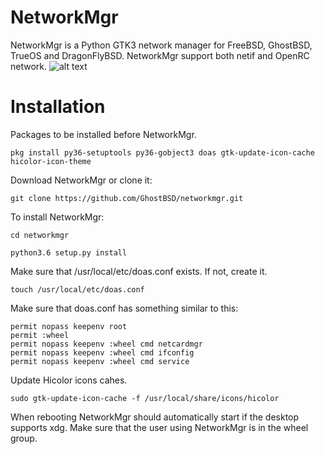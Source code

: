 NetworkMgr
==========
NetworkMgr is a Python GTK3 network manager for FreeBSD, GhostBSD, TrueOS and DragonFlyBSD. NetworkMgr support both netif and OpenRC network.
![alt text](https://image.ibb.co/bWha3R/Screenshot_at_2017_11_24_20_57_33.png)

Installation
============

Packages to be installed before NetworkMgr.

`pkg install py36-setuptools py36-gobject3 doas gtk-update-icon-cache hicolor-icon-theme`

Download NetworkMgr or clone it:

`git clone https://github.com/GhostBSD/networkmgr.git`
  
To install NetworkMgr:

`cd networkmgr`

`python3.6 setup.py install`

Make sure that /usr/local/etc/doas.conf exists.  If not, create it.

`touch /usr/local/etc/doas.conf`

Make sure that doas.conf has something similar to this:
```
permit nopass keepenv root
permit :wheel
permit nopass keepenv :wheel cmd netcardmgr
permit nopass keepenv :wheel cmd ifconfig
permit nopass keepenv :wheel cmd service

```
Update Hicolor icons cahes.

`sudo gtk-update-icon-cache -f /usr/local/share/icons/hicolor`

When rebooting NetworkMgr should automatically start if the desktop supports xdg.  Make sure that the user using NetworkMgr is in the wheel group.
